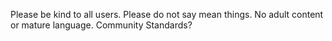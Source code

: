 Please be kind to all users. 
Please do not say mean things. 
No adult content or mature language.
Community Standards?
